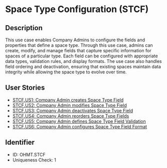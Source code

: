 # Space Type Configuration (STCF)

## Description
This use case enables Company Admins to configure the fields and properties that define a space type. Through this use case, admins can create, modify, and manage fields that capture specific information for spaces of a particular type. Each field can be configured with appropriate data types, validation rules, and display formats. The use case also handles field ordering and deactivation, ensuring that existing spaces maintain data integrity while allowing the space type to evolve over time.

## User Stories
- [STCF.US1: Company Admin creates Space Type Field](./user-stories.md#user-story-stcfus1)
- [STCF.US2: Company Admin modifies Space Type Field](./user-stories.md#user-story-stcfus2)
- [STCF.US3: Company Admin deactivates Space Type Field](./user-stories.md#user-story-stcfus3)
- [STCF.US4: Company Admin reorders Space Type Fields](./user-stories.md#user-story-stcfus4)
- [STCF.US5: Company Admin defines Space Type Field Validation](./user-stories.md#user-story-stcfus5)
- [STCF.US6: Company Admin configures Space Type Field Format](./user-stories.md#user-story-stcfus6)

## Identifier
- ID: OHMT.STCF
- Uniqueness Check: 1